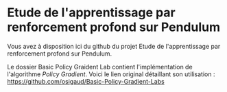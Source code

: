 # Etude de l'apprentissage par renforcement profond sur Pendulum

Vous avez à disposition ici du github du projet Etude de l'apprentissage par renforcement profond sur Pendulum.  

Le dossier Basic Policy Graident Lab contient l'implémentation de l'algorithme _Policy Gradient_. Voici le lien original détaillant son utilisation : https://github.com/osigaud/Basic-Policy-Gradient-Labs 


